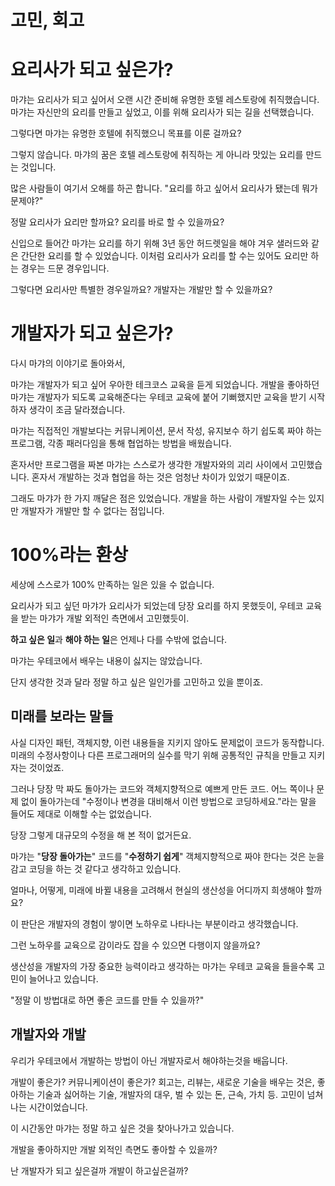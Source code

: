 # 고민, 회고

# 요리사가 되고 싶은가?

마갸는 요리사가 되고 싶어서 오랜 시간 준비해 유명한 호텔 레스토랑에 취직했습니다. 마갸는 자신만의 요리를 만들고 싶었고, 이를 위해 요리사가 되는 길을 선택했습니다.

그렇다면 마갸는 유명한 호텔에 취직했으니 목표를 이룬 걸까요?

그렇지 않습니다. 마갸의 꿈은 호텔 레스토랑에 취직하는 게 아니라 맛있는 요리를 만드는 것입니다.

많은 사람들이 여기서 오해를 하곤 합니다. "요리를 하고 싶어서 요리사가 됐는데 뭐가 문제야?"

정말 요리사가 요리만 할까요? 요리를 바로 할 수 있을까요?

신입으로 들어간 마갸는 요리를 하기 위해 3년 동안 허드렛일을 해야 겨우 샐러드와 같은 간단한 요리를 할 수 있었습니다. 이처럼 요리사가 요리를 할 수는 있어도 요리만 하는 경우는 드문 경우입니다.

그렇다면 요리사만 특별한 경우일까요? 개발자는 개발만 할 수 있을까요?

# 개발자가 되고 싶은가?

다시 마갸의 이야기로 돌아와서,

마갸는 개발자가 되고 싶어 우아한 테크코스 교육을 듣게 되었습니다. 개발을 좋아하던 마갸는 개발자가 되도록 교육해준다는 우테코 교육에 붙어 기뻐했지만 교육을 받기 시작하자 생각이 조금 달라졌습니다.

마갸는 직접적인 개발보다는 커뮤니케이션, 문서 작성, 유지보수 하기 쉽도록 짜야 하는 프로그램, 각종 패러다임을 통해 협업하는 방법을 배웠습니다.

혼자서만 프로그램을 짜본 마갸는 스스로가 생각한 개발자와의 괴리 사이에서 고민했습니다. 혼자서 개발하는 것과 협업을 하는 것은 엄청난 차이가 있었기 때문이죠.

그래도 마갸가 한 가지 깨달은 점은 있었습니다. 개발을 하는 사람이 개발자일 수는 있지만 개발자가 개발만 할 수 없다는 점입니다.

# 100%라는 환상

세상에 스스로가 100% 만족하는 일은 있을 수 없습니다.

요리사가 되고 싶던 마갸가 요리사가 되었는데 당장 요리를 하지 못했듯이, 우테코 교육을 받는 마갸가 개발 외적인 측면에서 고민했듯이.

**하고 싶은 일**과 **해야 하는 일**은 언제나 다를 수밖에 없습니다.

마갸는 우테코에서 배우는 내용이 싫지는 않았습니다.

단지 생각한 것과 달라 정말 하고 싶은 일인가를 고민하고 있을 뿐이죠.

## 미래를 보라는 말들

사실 디자인 패턴, 객체지향, 이런 내용들을 지키지 않아도 문제없이 코드가 동작합니다. 미래의 수정사항이나 다른 프로그래머의 실수를 막기 위해 공통적인 규칙을 만들고 지키자는 것이었죠.

그러나 당장 막 짜도 돌아가는 코드와 객체지향적으로 예쁘게 만든 코드. 어느 쪽이나 문제 없이 돌아가는데 "수정이나 변경을 대비해서 이런 방법으로 코딩하세요."라는 말을 들어도 제대로 이해할 수는 없었습니다.

당장 그렇게 대규모의 수정을 해 본 적이 없거든요.

마갸는 "**당장 돌아가는**" 코드를 "**수정하기 쉽게**" 객체지향적으로 짜야 한다는 것은 눈을 감고 코딩을 하는 것 같다고 생각하고 있습니다.

얼마나, 어떻게, 미래에 바뀔 내용을 고려해서 현실의 생산성을 어디까지 희생해야 할까요?

이 판단은 개발자의 경험이 쌓이면 노하우로 나타나는 부분이라고 생각했습니다.

그런 노하우를 교육으로 감이라도 잡을 수 있으면 다행이지 않을까요?

생산성을 개발자의 가장 중요한 능력이라고 생각하는 마갸는 우테코 교육을 들을수록 고민이 늘어나고 있습니다.

"정말 이 방법대로 하면 좋은 코드를 만들 수 있을까?"

## 개발자와 개발

우리가 우테코에서 개발하는 방법이 아닌 개발자로서 해야하는것을 배웁니다.

개발이 좋은가? 커뮤니케이션이 좋은가? 회고는, 리뷰는, 새로운 기술을 배우는 것은, 좋아하는 기술과 싫어하는 기술, 개발자의 대우, 벌 수 있는 돈, 근속, 가치 등. 고민이 넘쳐나는 시간이었습니다.

이 시간동안 마갸는 정말 하고 싶은 것을 찾아나가고 있습니다.

개발을 좋아하지만 개발 외적인 측면도 좋아할 수 있을까?

난 개발자가 되고 싶은걸까 개발이 하고싶은걸까?